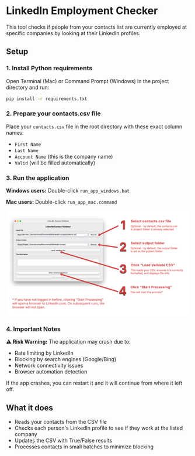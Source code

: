 # LinkedIn Employment Checker

This tool checks if people from your contacts list are currently employed at specific companies by looking at their LinkedIn profiles.

## Setup

### 1. Install Python requirements
Open Terminal (Mac) or Command Prompt (Windows) in the project directory and run:
```bash
pip install -r requirements.txt
```

### 2. Prepare your contacts.csv file
Place your `contacts.csv` file in the root directory with these exact column names:
- `First Name`
- `Last Name`
- `Account Name` (this is the company name)
- `Valid` (will be filled automatically)

### 3. Run the application
**Windows users:** Double-click `run_app_windows.bat`

**Mac users:** Double-click `run_app_mac.command`

![Application Screenshot](img/instructions.png)

### 4. Important Notes
⚠️ **Risk Warning:** The application may crash due to:
- Rate limiting by LinkedIn
- Blocking by search engines (Google/Bing)
- Network connectivity issues
- Browser automation detection

If the app crashes, you can restart it and it will continue from where it left off.

## What it does
- Reads your contacts from the CSV file
- Checks each person's LinkedIn profile to see if they work at the listed company
- Updates the CSV with True/False results
- Processes contacts in small batches to minimize blocking